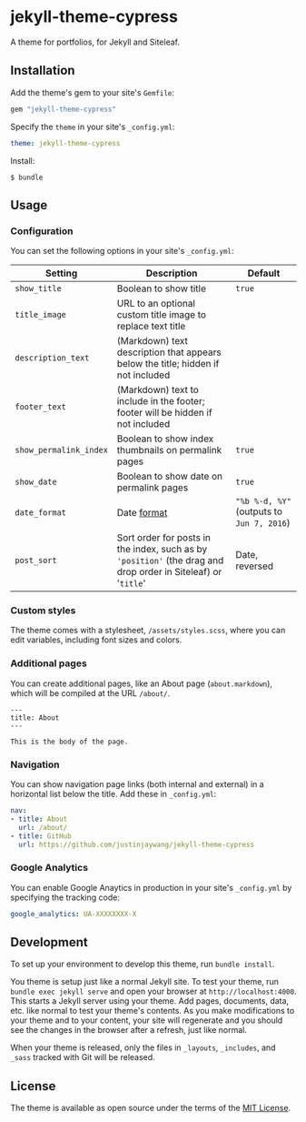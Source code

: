 # jekyll-theme-cypress

A theme for portfolios, for Jekyll and Siteleaf.

## Installation

Add the theme's gem to your site's `Gemfile`:

```ruby
gem "jekyll-theme-cypress"
```

Specify the `theme` in your site's `_config.yml`:

```yaml
theme: jekyll-theme-cypress
```

Install:

```
$ bundle
```

## Usage

### Configuration

You can set the following options in your site's `_config.yml`:

Setting | Description | Default
--- | --- | ---
`show_title` | Boolean to show title | `true`
`title_image` | URL to an optional custom title image to replace text title |
`description_text` | (Markdown) text description that appears below the title; hidden if not included |
`footer_text` | (Markdown) text to include in the footer; footer will be hidden if not included |
`show_permalink_index` | Boolean to show index thumbnails on permalink pages | `true`
`show_date` | Boolean to show date on permalink pages | `true`
`date_format` | Date [format](https://shopify.github.io/liquid/filters/date/) | `"%b %-d, %Y"` (outputs to `Jun 7, 2016`)
`post_sort` | Sort order for posts in the index, such as by `'position'` (the drag and drop order in Siteleaf) or '`title`' | Date, reversed

### Custom styles

The theme comes with a stylesheet, `/assets/styles.scss`, where you can edit variables, including font sizes and colors.

### Additional pages

You can create additional pages, like an About page (`about.markdown`), which will be compiled at the URL `/about/`.

```
---
title: About
---

This is the body of the page.
```

### Navigation

You can show navigation page links (both internal and external) in a horizontal list below the title. Add these in `_config.yml`:

```yaml
nav:
- title: About
  url: /about/
- title: GitHub
  url: https://github.com/justinjaywang/jekyll-theme-cypress
```

### Google Analytics

You can enable Google Anaytics in production in your site's `_config.yml` by specifying the tracking code:

```yaml
google_analytics: UA-XXXXXXXX-X
```

## Development

To set up your environment to develop this theme, run `bundle install`.

You theme is setup just like a normal Jekyll site. To test your theme, run `bundle exec jekyll serve` and open your browser at `http://localhost:4000`. This starts a Jekyll server using your theme. Add pages, documents, data, etc. like normal to test your theme's contents. As you make modifications to your theme and to your content, your site will regenerate and you should see the changes in the browser after a refresh, just like normal.

When your theme is released, only the files in `_layouts`, `_includes`, and `_sass` tracked with Git will be released.

## License

The theme is available as open source under the terms of the [MIT License](http://opensource.org/licenses/MIT).
